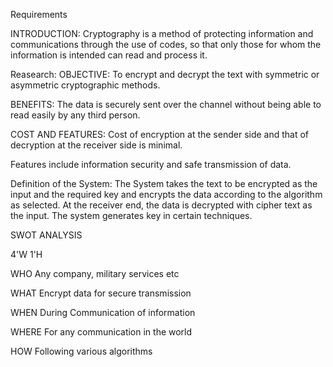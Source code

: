 Requirements

INTRODUCTION:
Cryptography is a method of protecting information and communications through the use of codes, so that only those for whom the information is intended can read and process it.

Reasearch:
OBJECTIVE:
To encrypt and decrypt the text with symmetric or asymmetric cryptographic methods.

BENEFITS:
The data is securely sent over the channel without being able to read easily by any third person.

COST AND FEATURES:
Cost of encryption at the sender side and that of decryption at the receiver side is minimal.

Features include information security and safe transmission of data.

Definition of the System:
The System takes the text to be encrypted as the input and the required key and encrypts the data according to the algorithm as selected.
At the receiver end, the data is decrypted with cipher text as the input.
The system generates key in certain techniques.

SWOT ANALYSIS

4'W 1'H

WHO
Any company, military services etc

WHAT
Encrypt data for secure transmission

WHEN
During Communication of information

WHERE
For any communication in the world

HOW
Following various algorithms
